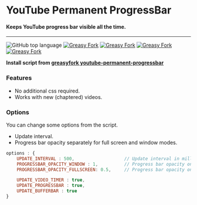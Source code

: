 # YouTube Permanent ProgressBar
#### Keeps YouTube progress bar visible all the time.
___

![GitHub top language](https://img.shields.io/github/languages/top/cccaaannn/YouTubePermanentProgressBar?style=flat-square) [![Greasy Fork](https://img.shields.io/greasyfork/l/426283?style=flat-square&color=green)](https://greasyfork.org/en/scripts/426283-youtube-permanent-progressbar) [![Greasy Fork](https://img.shields.io/greasyfork/v/426283?style=flat-square&color=blueviolet)](https://greasyfork.org/en/scripts/426283-youtube-permanent-progressbar) [![Greasy Fork](https://img.shields.io/greasyfork/dt/426283?style=flat-square&color=blue)](https://greasyfork.org/en/scripts/426283-youtube-permanent-progressbar) [![Greasy Fork](https://img.shields.io/greasyfork/rating-count/426283?style=flat-square&color=teal)](https://greasyfork.org/en/scripts/426283-youtube-permanent-progressbar)


**Install script from [greasyfork youtube-permanent-progressbar](https://greasyfork.org/en/scripts/426283-youtube-permanent-progressbar)**


### Features
- No additional css required.
- Works with new (chaptered) videos.

### Options
You can change some options from the script.
- Update interval.
- Progress bar opacity separately for full screen and window modes.


```javascript
options : {
    UPDATE_INTERVAL : 500,                   // Update interval in milliseconds, decrease for smoother progress movement or increase for performance.
    PROGRESSBAR_OPACITY_WINDOW : 1,          // Progress bar opacity on window mode between 0 - 1.
    PROGRESSBAR_OPACITY_FULLSCREEN: 0.5,     // Progress bar opacity on fullscreen mode between 0 - 1.

    UPDATE_VIDEO_TIMER : true,
    UPDATE_PROGRESSBAR : true,
    UPDATE_BUFFERBAR : true
}
```
